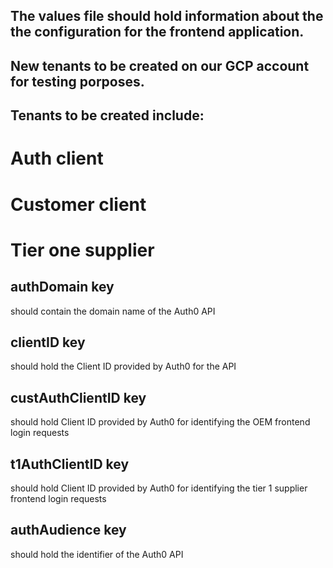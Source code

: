 [//]: # (##############################################################################################)
[//]: # (Copyright Accenture. All Rights Reserved.)
[//]: # (SPDX-License-Identifier: Apache-2.0)
[//]: # (##############################################################################################)
## The values file should hold information about the the configuration for the frontend application.

## New tenants to be created on our GCP account for testing porposes.

## Tenants to be created include:
# Auth client
# Customer client
# Tier one supplier

## authDomain key 
should contain the domain name of the Auth0 API

## clientID key 
should hold the Client ID provided by Auth0 for the API

## custAuthClientID key 
should hold Client ID provided by Auth0 for identifying the OEM frontend login requests

## t1AuthClientID key 
should hold Client ID provided by Auth0 for identifying the tier 1 supplier frontend login requests

## authAudience key 
should hold the identifier of the Auth0 API
